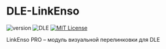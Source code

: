 ﻿# DLE-LinkEnso
![version](https://img.shields.io/badge/version-2.3.2-red.svg?style=flat-square "Version")
![DLE](https://img.shields.io/badge/DLE-8.2-green.svg?style=flat-square "DLE Version")
[![MIT License](https://img.shields.io/badge/license-MIT-blue.svg?style=flat-square)](https://github.com/dle-modules/DLE-LinkEnso/blob/master/LICENSE)

LinkEnso PRO – модуль визуальной перелинковки для DLE